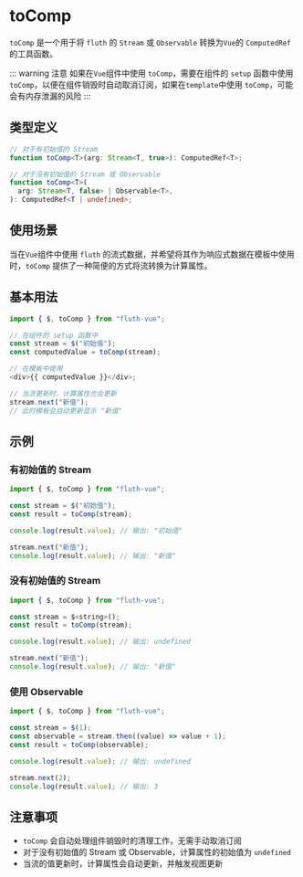 # toComp

`toComp` 是一个用于将 `fluth` 的 `Stream` 或 `Observable` 转换为`Vue`的 `ComputedRef` 的工具函数。

::: warning 注意
如果在`Vue`组件中使用 `toComp`，需要在组件的 `setup` 函数中使用 `toComp`，以便在组件销毁时自动取消订阅，如果在`template`中使用 `toComp`，可能会有内存泄漏的风险
:::

## 类型定义

```typescript
// 对于有初始值的 Stream
function toComp<T>(arg: Stream<T, true>): ComputedRef<T>;

// 对于没有初始值的 Stream 或 Observable
function toComp<T>(
  arg: Stream<T, false> | Observable<T>,
): ComputedRef<T | undefined>;
```

## 使用场景

当在`Vue`组件中使用 `fluth` 的流式数据，并希望将其作为响应式数据在模板中使用时，`toComp` 提供了一种简便的方式将流转换为计算属性。

## 基本用法

```javascript
import { $, toComp } from "fluth-vue";

// 在组件的 setup 函数中
const stream = $("初始值");
const computedValue = toComp(stream);

// 在模板中使用
<div>{{ computedValue }}</div>;

// 当流更新时，计算属性也会更新
stream.next("新值");
// 此时模板会自动更新显示 "新值"
```

## 示例

### 有初始值的 Stream

```javascript
import { $, toComp } from "fluth-vue";

const stream = $("初始值");
const result = toComp(stream);

console.log(result.value); // 输出: "初始值"

stream.next("新值");
console.log(result.value); // 输出: "新值"
```

### 没有初始值的 Stream

```javascript
import { $, toComp } from "fluth-vue";

const stream = $<string>();
const result = toComp(stream);

console.log(result.value); // 输出: undefined

stream.next("新值");
console.log(result.value); // 输出: "新值"
```

### 使用 Observable

```javascript
import { $, toComp } from "fluth-vue";

const stream = $(1);
const observable = stream.then((value) => value + 1);
const result = toComp(observable);

console.log(result.value); // 输出: undefined

stream.next(2);
console.log(result.value); // 输出: 3
```

## 注意事项

- `toComp` 会自动处理组件销毁时的清理工作，无需手动取消订阅
- 对于没有初始值的 Stream 或 Observable，计算属性的初始值为 `undefined`
- 当流的值更新时，计算属性会自动更新，并触发视图更新
